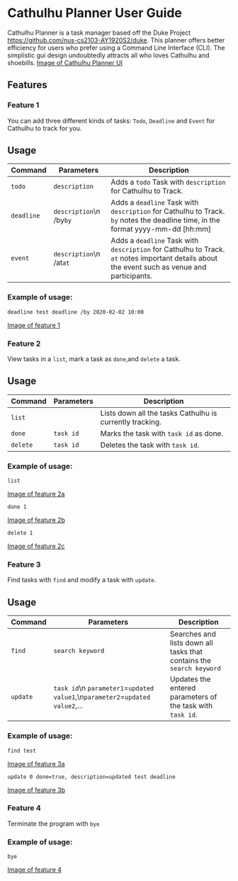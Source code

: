 # Cathulhu Planner User Guide
Cathulhu Planner is a task manager based off the Duke Project https://github.com/nus-cs2103-AY1920S2/duke.
This planner offers better efficiency for users who prefer using a Command Line Interface (CLI). The simplistic gui design undoubtedly attracts all who loves Cathulhu and shoebills. 
[Image of Cathulhu Planner UI](./UI.png)

## Features 

### Feature 1 
You can add three different kinds of tasks: `Todo`, `Deadline` and `Event` for Cathulhu to track for you.

## Usage

Command | Parameters | Description
--------|------------|-------------
`todo`|`description`| Adds a `todo` Task with `description` for Cathulhu to Track.
`deadline`|`description`\n /by`by` | Adds a `deadline` Task with `description` for Cathulhu to Track. `by` notes the deadline time, in the format yyyy-mm-dd \[hh:mm\]
`event`|`description`\n /at`at` | Adds a `deadline` Task with `description` for Cathulhu to Track. `at` notes important details about the event such as venue and participants.


### Example of usage: 

`deadline test deadline /by 2020-02-02 10:00`

[Image of feature 1](./feature1.png)


### Feature 2
View tasks in a `list`, mark a task as `done`,and `delete` a task.

## Usage

Command | Parameters | Description
--------|------------|-------------
`list`|| Lists down all the tasks Cathulhu is currently tracking.
`done`|`task id`| Marks the task with `task id` as done. 
`delete`|`task id`| Deletes the task with `task id`.



### Example of usage: 
`list`

[Image of feature 2a](./feature2a.png)


`done 1`

[Image of feature 2b](./feature2b.png)

`delete 1`

[Image of feature 2c](./feature2c.png)

### Feature 3
Find tasks with `find` and modify a task with `update`.

## Usage

Command | Parameters | Description
--------|------------|-------------
`find`|`search keyword`|Searches and lists down all tasks that contains the `search keyword`
`update`|`task id`\n `parameter1`=`updated value1`,\n`parameter2`=`updated value2`,...  | Updates the entered parameters of the task with `task id`.



### Example of usage: 
`find test`

[Image of feature 3a](./feature3a.png)


`update 0 done=true, description=updated test deadline`

[Image of feature 3b](./feature3b.png)


### Feature 4
Terminate the program with `bye`

### Example of usage:
`bye`

[Image of feature 4](./feature4.png)